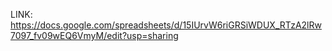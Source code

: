 LINK: https://docs.google.com/spreadsheets/d/15IUrvW6riGRSiWDUX_RTzA2lRw7097_fv09wEQ6VmyM/edit?usp=sharing
